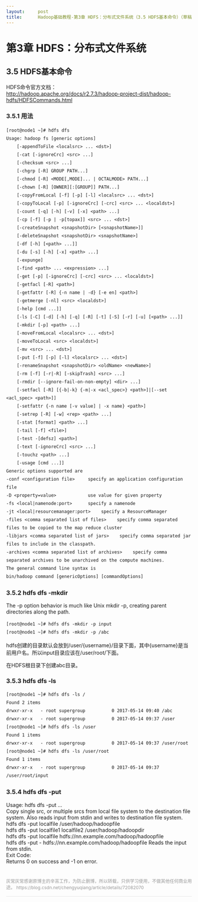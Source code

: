 ```yaml
---
layout:     post
title:      Hadoop基础教程-第3章 HDFS：分布式文件系统（3.5 HDFS基本命令）（草稿）
---
```

<div id="article_content" class="article_content clearfix csdn-tracking-statistics" data-pid="blog" data-mod="popu_307" data-dsm="post">
								            <link rel="stylesheet" href="https://csdnimg.cn/release/phoenix/template/css/ck_htmledit_views-f76675cdea.css">
						<div class="htmledit_views" id="content_views">
                <div class="article_content clearfix csdn-tracking-statistics" style="padding:0px;margin:0px;"><div class="markdown_views" style="padding:0px;margin:0px;font-family:'-apple-system', 'SF UI Text', Arial, 'PingFang SC', 'Hiragino Sans GB', 'Microsoft YaHei', 'WenQuanYi Micro Hei', sans-serif, SimHei, SimSun;"><h1 style="padding:0px;">第3章 HDFS：分布式文件系统</h1><h2 style="padding:0px;"><a></a>3.5 HDFS基本命令</h2><p>HDFS命令官方文档： <br><a href="http://hadoop.apache.org/docs/r2.7.3/hadoop-project-dist/hadoop-hdfs/HDFSCommands.html" rel="nofollow">http://hadoop.apache.org/docs/r2.7.3/hadoop-project-dist/hadoop-hdfs/HDFSCommands.html</a></p><h3 style="padding:0px;"><a></a>3.5.1 用法</h3><pre class="prettyprint" style="font-size:14px;line-height:22px;"><code class="hljs r has-numbering">[root@node1 ~]<span class="hljs-comment"># hdfs dfs</span>
Usage: hadoop fs [generic options]
    [-appendToFile &lt;localsrc&gt; <span class="hljs-keyword">...</span> &lt;dst&gt;]
    [-cat [-ignoreCrc] &lt;src&gt; <span class="hljs-keyword">...</span>]
    [-checksum &lt;src&gt; <span class="hljs-keyword">...</span>]
    [-chgrp [-R] GROUP PATH...]
    [-chmod [-R] &lt;MODE[,MODE]<span class="hljs-keyword">...</span> | OCTALMODE&gt; PATH...]
    [-chown [-R] [OWNER][:[GROUP]] PATH...]
    [-copyFromLocal [-f] [-p] [-l] &lt;localsrc&gt; <span class="hljs-keyword">...</span> &lt;dst&gt;]
    [-copyToLocal [-p] [-ignoreCrc] [-crc] &lt;src&gt; <span class="hljs-keyword">...</span> &lt;localdst&gt;]
    [-count [-q] [-h] [-v] [-x] &lt;path&gt; <span class="hljs-keyword">...</span>]
    [-cp [-f] [-p | -p[topax]] &lt;src&gt; <span class="hljs-keyword">...</span> &lt;dst&gt;]
    [-createSnapshot &lt;snapshotDir&gt; [&lt;snapshotName&gt;]]
    [-deleteSnapshot &lt;snapshotDir&gt; &lt;snapshotName&gt;]
    [-df [-h] [&lt;path&gt; <span class="hljs-keyword">...</span>]]
    [-du [-s] [-h] [-x] &lt;path&gt; <span class="hljs-keyword">...</span>]
    [-expunge]
    [-find &lt;path&gt; <span class="hljs-keyword">...</span> &lt;expression&gt; <span class="hljs-keyword">...</span>]
    [-get [-p] [-ignoreCrc] [-crc] &lt;src&gt; <span class="hljs-keyword">...</span> &lt;localdst&gt;]
    [-getfacl [-R] &lt;path&gt;]
    [-getfattr [-R] {-n name | -d} [-e en] &lt;path&gt;]
    [-getmerge [-nl] &lt;src&gt; &lt;localdst&gt;]
    [-help [cmd <span class="hljs-keyword">...</span>]]
    [-ls [-C] [-d] [-h] [-q] [-R] [-t] [-S] [-r] [-u] [&lt;path&gt; <span class="hljs-keyword">...</span>]]
    [-mkdir [-p] &lt;path&gt; <span class="hljs-keyword">...</span>]
    [-moveFromLocal &lt;localsrc&gt; <span class="hljs-keyword">...</span> &lt;dst&gt;]
    [-moveToLocal &lt;src&gt; &lt;localdst&gt;]
    [-mv &lt;src&gt; <span class="hljs-keyword">...</span> &lt;dst&gt;]
    [-put [-f] [-p] [-l] &lt;localsrc&gt; <span class="hljs-keyword">...</span> &lt;dst&gt;]
    [-renameSnapshot &lt;snapshotDir&gt; &lt;oldName&gt; &lt;newName&gt;]
    [-rm [-f] [-r|-R] [-skipTrash] &lt;src&gt; <span class="hljs-keyword">...</span>]
    [-rmdir [--ignore-fail-on-non-empty] &lt;dir&gt; <span class="hljs-keyword">...</span>]
    [-setfacl [-R] [{-b|-k} {-m|-x &lt;acl_spec&gt;} &lt;path&gt;]|[--set &lt;acl_spec&gt; &lt;path&gt;]]
    [-setfattr {-n name [-v value] | -x name} &lt;path&gt;]
    [-setrep [-R] [-w] &lt;rep&gt; &lt;path&gt; <span class="hljs-keyword">...</span>]
    [-stat [format] &lt;path&gt; <span class="hljs-keyword">...</span>]
    [-tail [-f] &lt;file&gt;]
    [-test -[defsz] &lt;path&gt;]
    [-text [-ignoreCrc] &lt;src&gt; <span class="hljs-keyword">...</span>]
    [-touchz &lt;path&gt; <span class="hljs-keyword">...</span>]
    [-usage [cmd <span class="hljs-keyword">...</span>]]
Generic options supported are
-conf &lt;configuration file&gt;     specify an application configuration file
-D &lt;property=value&gt;            use value <span class="hljs-keyword">for</span> given property
-fs &lt;local|namenode:port&gt;      specify a namenode
-jt &lt;local|resourcemanager:port&gt;    specify a ResourceManager
-files &lt;comma separated list of files&gt;    specify comma separated files to be copied to the map reduce cluster
-libjars &lt;comma separated list of jars&gt;    specify comma separated jar files to include <span class="hljs-keyword">in</span> the classpath.
-archives &lt;comma separated list of archives&gt;    specify comma separated archives to be unarchived on the compute machines.
The general command line syntax is
bin/hadoop command [genericOptions] [commandOptions]</code></pre><h3 style="padding:0px;"><a></a>3.5.2 hdfs dfs -mkdir</h3><p>The -p option behavior is much like Unix mkdir -p, creating parent directories along the path.</p><pre class="prettyprint" style="font-size:14px;line-height:22px;"><code class="hljs ruby has-numbering">[root<span class="hljs-variable">@node1</span> ~]<span class="hljs-comment"># hdfs dfs -mkdir -p input</span>
[root<span class="hljs-variable">@node1</span> ~]<span class="hljs-comment"># hdfs dfs -mkdir -p /abc</span></code></pre><p>hdfs创建的目录默认会放到/user/{username}/目录下面，其中{username}是当前用户名。所以input目录应该在/user/root/下面。</p><p>在HDFS根目录下创建abc目录。</p><h3 style="padding:0px;"><a></a>3.5.3 hdfs dfs -ls</h3><pre class="prettyprint" style="font-size:14px;line-height:22px;"><code class="hljs ruby has-numbering">[root<span class="hljs-variable">@node1</span> ~]<span class="hljs-comment"># hdfs dfs -ls /</span>
<span class="hljs-constant">Found</span> <span class="hljs-number">2</span> items
drwxr-xr-x   - root supergroup          <span class="hljs-number">0</span> <span class="hljs-number">2017</span>-<span class="hljs-number">05</span>-<span class="hljs-number">14</span> 09<span class="hljs-symbol">:</span><span class="hljs-number">40</span> /abc
drwxr-xr-x   - root supergroup          <span class="hljs-number">0</span> <span class="hljs-number">2017</span>-<span class="hljs-number">05</span>-<span class="hljs-number">14</span> 09<span class="hljs-symbol">:</span><span class="hljs-number">37</span> /user
[root<span class="hljs-variable">@node1</span> ~]<span class="hljs-comment"># hdfs dfs -ls /user</span>
<span class="hljs-constant">Found</span> <span class="hljs-number">1</span> items
drwxr-xr-x   - root supergroup          <span class="hljs-number">0</span> <span class="hljs-number">2017</span>-<span class="hljs-number">05</span>-<span class="hljs-number">14</span> 09<span class="hljs-symbol">:</span><span class="hljs-number">37</span> /user/root
[root<span class="hljs-variable">@node1</span> ~]<span class="hljs-comment"># hdfs dfs -ls /user/root</span>
<span class="hljs-constant">Found</span> <span class="hljs-number">1</span> items
drwxr-xr-x   - root supergroup          <span class="hljs-number">0</span> <span class="hljs-number">2017</span>-<span class="hljs-number">05</span>-<span class="hljs-number">14</span> 09<span class="hljs-symbol">:</span><span class="hljs-number">37</span> /user/root/input</code></pre><h3 style="padding:0px;"><a></a>3.5.4 hdfs dfs -put</h3><p>Usage: hdfs dfs -put … <br>Copy single src, or multiple srcs from local file system to the destination file system. Also reads input from stdin and writes to destination file system. <br>hdfs dfs -put localfile /user/hadoop/hadoopfile <br>hdfs dfs -put localfile1 localfile2 /user/hadoop/hadoopdir <br>hdfs dfs -put localfile hdfs://nn.example.com/hadoop/hadoopfile <br>hdfs dfs -put - hdfs://nn.example.com/hadoop/hadoopfile Reads the input from stdin. <br>Exit Code: <br>Returns 0 on success and -1 on error.</p></div></div><div class="article-bar-bottom" style="padding:0px 0px 16px;margin:36px 0px 0px;border-bottom:1px solid rgb(227,227,227);color:rgb(51,51,51);font-family:'SF Pro Display', Roboto, Noto, Arial, 'PingFang SC', 'Hiragino Sans GB', 'Microsoft YaHei', sans-serif;font-size:14px;"><div class="article-copyright" style="padding:0px;margin:0px;font-size:12px;color:rgb(153,153,153);">灰常灰常感谢原博主的辛苦工作，为防止删博，所以转载，只供学习使用，不做其他任何商业用途。	https://blog.csdn.net/chengyuqiang/article/details/72082070</div></div>            </div>
                </div>